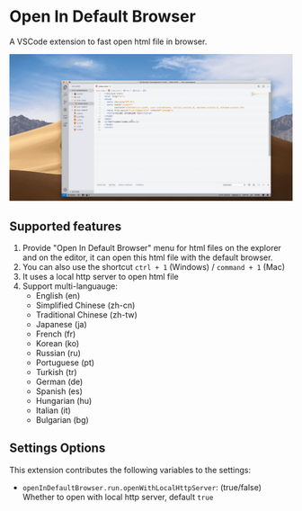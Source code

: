 # Open In Default Browser


A VSCode extension to fast open html file in browser.

![preview](./public/preview.gif)


## Supported features

1. Provide "Open In Default Browser" menu for html files on the explorer and on the editor, it can open this html file with the default browser.
2. You can also use the shortcut `ctrl + 1` (Windows) / `command + 1` (Mac)
3. It uses a local http server to open html file
4. Support multi-languauge: 
   - English (en)
   - Simplified Chinese (zh-cn)
   - Traditional Chinese (zh-tw)
   - Japanese (ja)
   - French (fr)
   - Korean (ko)
   - Russian (ru)
   - Portuguese (pt)
   - Turkish (tr)
   - German (de)
   - Spanish (es)
   - Hungarian (hu)
   - Italian (it)
   - Bulgarian (bg)


## Settings Options

This extension contributes the following variables to the settings:

- `openInDefaultBrowser.run.openWithLocalHttpServer`: (true/false) Whether to open with local http server, default `true`
